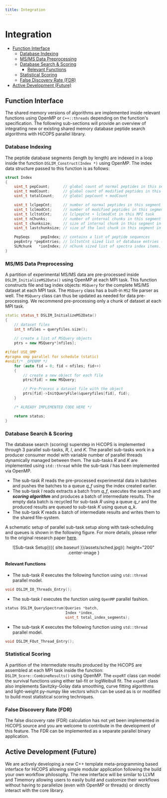 ```yaml
---
title: Integration
---
```


# Integration

<!-- TOC -->

- [Function Interface](#function-interface)
  - [Database Indexing](#database-indexing)
  - [MS/MS Data Preprocessing](#msms-data-preprocessing)
  - [Database Search & Scoring](#database-search--scoring)
    - [Relevant Functions](#relevant-functions)
  - [Statistical Scoring](#statistical-scoring)
  - [False Discovery Rate (FDR)](#false-discovery-rate-fdr)
- [Active Development (Future)](#active-development-future)

<!-- /TOC -->

## Function Interface
The shared memory versions of algorithms are implemented inside relevant functions using OpenMP or `C++::threads` depending on the function's specification. The following sub-sections will provide an overview of integrating new or existing shared memory database peptide search algorithms with HiCOPS parallel library.

### Database Indexing
The peptide database segments (length by length) are indexed in a loop inside the function `DSLIM_Construct(Index *)` using OpenMP. The index data structure passed to this function is as follows:

```cpp
struct Index
{
    uint_t pepCount;      // global count of normal peptides in this segment 
    uint_t modCount;      // global count of modified peptides in this segment 
    uint_t totalCount;    // global pepCount + modCount 

    uint_t lclpepCnt;     // number of normal peptides in this segment in this MPI task
    uint_t lclmodCnt;     // number of modified peptides in this segment in this MPI task
    uint_t lcltotCnt;     // lclpepCnt + lclmodCnt in this MPI task
    uint_t nChunks;       // number of internal chunks in this segment in this MPI task.
    uint_t chunksize;     // size of internal chunk in this segment in this MPI task
    uint_t lastchunksize; // size of the last chunk in this segment in this MPI task

    PepSeqs     pepIndex; // contains a list of peptide sequences
    pepEntry *pepEntries; // lcltotCnt sized list of database entries (first lclpepCnt: normal, last lclmodCnt: variants).
    SLMchunk   *ionIndex; // nChunk sized list of spectra index items. Refer to: https://ieeexplore.ieee.org/abstract/document/8983152
}
```

### MS/MS Data Preprocessing
A partition of experimental MS/MS data are pre-processed inside `DSLIM_InitializeMS2Data()` using OpenMP at each MPI task. This function constructs file and tag index objects: `MSQuery` for the complete MS/MS dataset at each MPI task. The `MSQuery` class has a built-in `MS2` file parser as well. The `MSQuery` class can thus be updated as needed for data pre-processing. We recommend pre-processing only a chunk of dataset at each MPI task.

```cpp
static status_t DSLIM_InitializeMS2Data()
{
    // dataset files
    int_t nfiles = queryfiles.size();
    
    // create a list of MSQuery objects
    ptrs = new MSQuery*[nfiles];

#ifdef USE_OMP
#pragma omp parallel for schedule (static)
#endif/* _OPENMP */
    for (auto fid = 0; fid < nfiles; fid++)
    {
        // create a new object for each file
        ptrs[fid] = new MSQuery;

        // Pre-Process a dataset file with the object
        ptrs[fid]->InitQueryFile(&queryfiles[fid], fid);
    }

    /* ALREADY IMPLEMENTED CODE HERE */

    return status;
}
```

### Database Search & Scoring
The database search (scoring) superstep in HiCOPS is implemented through 3 parallel sub-tasks, *R*, *I*, and *K*. The parallel sub-tasks work in a producer consumer model with variable number of parallel threads dynamically managed between them. The sub-tasks *R* and *K* are implemented using `std::thread` while the sub-task *I* has been implemented via OpenMP.

* The sub-task *R* reads the pre-processed experimental data in batches and pushes the batches to a queue *q_f* using the index created earlier.     
* The sub-task *I* reads extracts a batch from *q_f*, executes the search and ***scoring algorithm*** and produces a batch of intermediate results. The empty data batch is recycled for sub-task *R* using a queue *q_r* and the produced results are queued to sub-task *K* using queue *q_k*.     
* The sub-task *K* reads a batch of intermediate results and writes them to the shared file-system.

A schematic setup of parallel sub-task setup along with task-scheduling and queues is shown in the following figure. For more details, please refer to the original research paper [here]().

<p align="center">
![Sub-task Setup]({{ site.baseurl }}/assets/sched.jpg){: height="200" .center-image }
</p>

#### Relevant Functions
* The sub-task *R* executes the following function using `std::thread` parallel model.      

```cpp
void DSLIM_IO_Threads_Entry();
```

* The sub-task *I* executes the function using `OpenMP` parallel fashion.     

```cpp
status DSLIM_QuerySpectrum(Queries *batch, 
                           Index *index, 
                           uint_t total_index_segments);
```

* The sub-task *K* executes the following function using `std::thread` parallel model.    

```cpp
void DSLIM_FOut_Thread_Entry();
```

### Statistical Scoring
A partition of the intermediate results produced by the HiCOPS are assembled at each MPI task inside the function: `DSLIM_Score::CombineResults()` using OpenMP. The `expeRT` class can model the survival functions using either tail-fit or logWeibull fit. The `expeRT` class also implements Savitzky-Golay data smoothing, curve fitting algorithms and light-weight py-numpy like vectors which can be used as is or modified to build most statistical scoring techniques.

### False Discovery Rate (FDR)
The false discovery rate (FDR) calculation has not yet been implemented in HiCOPS source and you are welcome to contribute in the development of this feature. The FDR can be implemented as a separate parallel binary application.

## Active Development (Future)
We are actively developing a new C++ template meta-programming based interface for HiCOPS allowing simple modular application following the build your own workflow philosophy. The new interface will be similar to LLVM and Timemory allowing users to easily build and customize their workflows without having to parallelize (even with OpenMP or threads) or directly interact with the core library.

